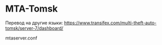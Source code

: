 # MTA-Tomsk
Перевод на другие языки: https://www.transifex.com/multi-theft-auto-tomsk/server-7/dashboard/


mtaserver.conf
<resource src="draw_intro" startup="1" protected="0" />
<resource src="vehicle_node" startup="1" protected="0" />
<resource src="object_image" startup="1" protected="0" />
<resource src="Interface" startup="1" protected="0" />
<resource src="PS2_Weather" startup="1" protected="0" />
<resource src="chat" startup="1" protected="0" />
<resource src="228" startup="1" protected="0" />
<resource src="statistic" startup="1" protected="0" />
<resource src="unique_jumps" startup="1" protected="0" />